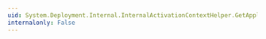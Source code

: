 ```yaml
---
uid: System.Deployment.Internal.InternalActivationContextHelper.GetApplicationManifestBytes(System.ActivationContext)
internalonly: False
---
```

